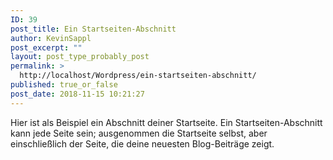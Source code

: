 ```yaml
---
ID: 39
post_title: Ein Startseiten-Abschnitt
author: KevinSappl
post_excerpt: ""
layout: post_type_probably_post
permalink: >
  http://localhost/Wordpress/ein-startseiten-abschnitt/
published: true_or_false
post_date: 2018-11-15 10:21:27
---
```

Hier ist als Beispiel ein Abschnitt deiner Startseite. Ein Startseiten-Abschnitt kann jede Seite sein; ausgenommen die Startseite selbst, aber einschließlich der Seite, die deine neuesten Blog-Beiträge zeigt.
